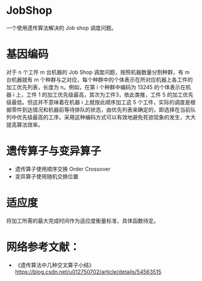 # JobShop
一个使用遗传算法解决的 Job shop 调度问题。

# 基因编码

对于 n 个工件 m 台机器的 Job Shop 调度问题，按照机器数量分割种群，有 m 台机器就有 m 个种群与之对应，每个种群中的个体表示在所对应机器上各工件的加工优先列表，长度为 n。例如，在第 i 个种群中编码为 13245 的个体表示在机器 i 上，工件 1 的加工优先级最高，其次为工件3，依此类推，工件 5 的加工优先级最低。但这并不意味着在机器 i 上就按此顺序加工这 5 个工件，实际的调度是根据零件到达情况和机器前等待排队的状态，由优先列表来确定的，即选择在当前队列中优先级最高的工序。采用这种编码方式可以有效地避免死锁现象的发生，大大提高算法效率。

# 遗传算子与变异算子

* 遗传算子使用顺序交换 Order Crossover
* 变异算子使用随机交换位置

# 适应度

将加工所需的最大完成时间作为适应度衡量标准，具体函数待定。

# 网络参考文献：

* 《遗传算法中几种交叉算子小结》 https://blog.csdn.net/u012750702/article/details/54563515

